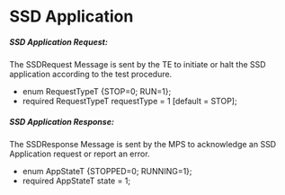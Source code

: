 # SSD Application

##### SSD Application Request:
The SSDRequest Message is sent by the TE to initiate or halt the SSD application according to the test procedure.	

  - enum RequestTypeT {STOP=0; RUN=1};
  - required RequestTypeT requestType = 1 [default = STOP];
  
##### SSD Application Response:
The SSDResponse Message is sent by the MPS to acknowledge an SSD Application request or report an error.  

  - enum AppStateT {STOPPED=0; RUNNING=1};
  - required AppStateT state = 1;